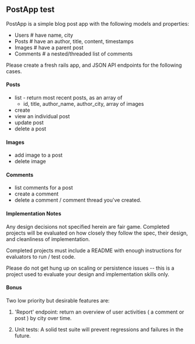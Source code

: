 ## PostApp test

PostApp is a simple blog post app with the following models and properties:

- Users # have name, city
- Posts # have an author, title, content, timestamps
- Images # have a parent post
- Comments # a nested/threaded list of comments

Please create a fresh rails app, and JSON API endpoints for the following cases.

#### Posts

- list - return most recent posts, as an array of 
  - id, title, author_name, author_city, array of images
- create
- view an individual post
- update post
- delete a post

#### Images

- add image to a post
- delete image

#### Comments

- list comments for a post
- create a comment
- delete a comment / comment thread you've created.

#### Implementation Notes

Any design decisions not specified herein are fair game. Completed projects will be evaluated on how closely they follow the spec, their design, and cleanliness of implementation.

Completed projects must include a README with enough instructions for evaluators to run / test code.

Please do not get hung up on scaling or persistence issues -- this is a project used to evaluate your design and implementation skills only.

#### Bonus

Two low priority but desirable features are:

1. 'Report' endpoint: return an overview of user activities ( a comment or post ) by city over time. 

2. Unit tests: A solid test suite will prevent regressions and failures in the future.